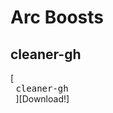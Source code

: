 # Arc Boosts

## cleaner-gh

[<kbd> <br> cleaner-gh <br> </kbd>][Download!]

[cleaner-gh]: https://arc.net/boost/1FF7C2DF-3C87-4252-8749-CD2235D920FF 'Get it from Arc'

